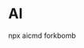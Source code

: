 # AI

npx aicmd forkbomb

<!-- https://www.reddit.com/r/linuxmasterrace/comments/4xve72/fork_bomb_visualized/ -->
